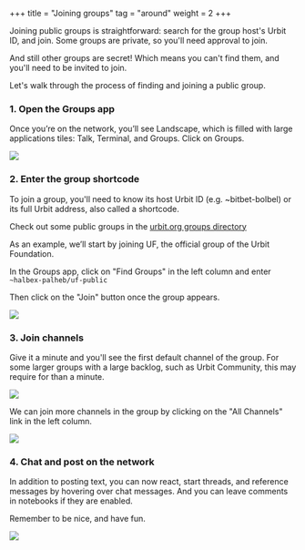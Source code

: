 +++
title = "Joining groups"
tag = "around"
weight = 2
+++

Joining public groups is straightforward: search for the group host's Urbit ID, and join. Some groups are private, so you'll need approval to join.

And still other groups are secret!  Which means you can't find them, and you'll need to be invited to join.

Let's walk through the process of finding and joining a public group.


### 1. Open the Groups app

Once you’re on the network, you’ll see Landscape, which is filled with large applications tiles: Talk, Terminal, and Groups. Click on Groups.

![](https://media.urbit.org/site/additional-guides/groups-1.png)

### 2. Enter the group shortcode

To join a group, you'll need to know its host Urbit ID (e.g. ~bitbet-bolbel) or its full Urbit address, also called a shortcode.

Check out some public groups in the [urbit.org groups directory](/ecosystem?type=groups)

As an example, we’ll start by joining UF, the official group of the Urbit Foundation.

In the Groups app, click on "Find Groups" in the left column and enter `~halbex-palheb/uf-public`

Then click on the "Join" button once the group appears.

![](https://media.urbit.org/site/additional-guides/groups-2.png)


### 3. Join channels

Give it a minute and you'll see the first default channel of the group.  For some larger groups with a large backlog, such as Urbit Community, this may require for than a minute.

![](https://media.urbit.org/site/additional-guides/groups-3.png)


We can join more channels in the group by clicking on the "All Channels" link in the left column.

![](https://media.urbit.org/site/additional-guides/groups-5.png)



### 4. Chat and post on the network

In addition to posting text, you can now react, start threads, and reference messages by hovering over chat messages.  And you can leave comments in notebooks if they are enabled.

Remember to be nice, and have fun.

![](https://media.urbit.org/site/additional-guides/groups-4.png)
